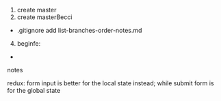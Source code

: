 1) create master
3) create masterBecci
- .gitignore add list-branches-order-notes.md
4) beginfe:
-


notes

redux: form input is better for the local state instead; while submit form is for the global state
